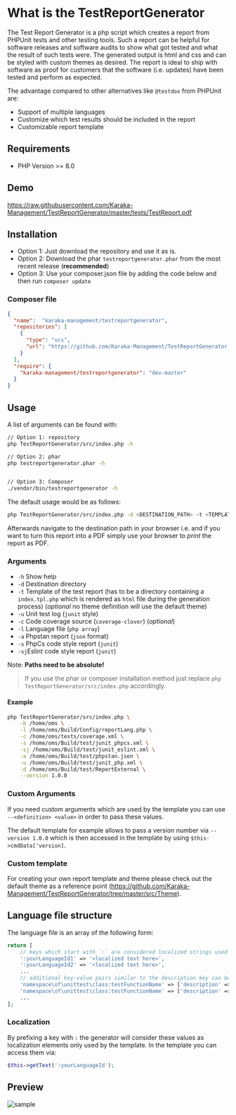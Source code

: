 # What is the TestReportGenerator

The Test Report Generator is a php script which creates a report from PHPUnit tests and other testing tools. Such a report can be helpful for software releases and software audits to show what got tested and what the result of such tests were. The generated output is html and css and can be styled with custom themes as desired. The report is ideal to ship with software as proof for customers that the software (i.e. updates) have been tested and perform as expected.

The advantage compared to other alternatives like `@testdox` from PHPUnit are:

* Support of multiple languages
* Customize which test results should be included in the report
* Customizable report template

## Requirements

* PHP Version >= 8.0

## Demo

https://raw.githubusercontent.com/Karaka-Management/TestReportGenerator/master/tests/TestReport.pdf

## Installation

* Option 1: Just download the repository and use it as is.
* Option 2: Download the phar `testreportgenerator.phar` from the most recent release (**recommended**)
* Option 3: Use your composer.json file by adding the code below and then run `composer update`

### Composer file

```json
{
  "name":  "karaka-management/testreportgenerator",
  "repositories": [
    {
      "type": "vcs",
      "url": "https://github.com/Karaka-Management/TestReportGenerator.git"
    }
  ],
  "require": {
    "karaka-management/testreportgenerator": "dev-master"
  }
}
```

## Usage

A list of arguments can be found with:

```sh
// Option 1: repository
php TestReportGenerator/src/index.php -h

// Option 2: phar
php testreportgenerator.phar -h


// Option 3: Composer
./vendor/bin/testreportgenerator -h
```

The default usage would be as follows:

```sh
php TestReportGenerator/src/index.php -d <DESTINATION_PATH> -t <TEMPLATE> -u <JUNIT_UNIT_TEST_LOG> -c <CODE_COVERAGE_REPORT> -l <LANGUAGE_FILE>
```

Afterwards navigate to the destination path in your browser i.e. and if you want to turn this report into a PDF simply use your browser to *print* the report as PDF.

### Arguments

* `-h` Show help
* `-d` Destination directory
* `-t` Template of the test report (has to be a directory containing a `index.tpl.php` which is rendered as `html` file during the generation process) (*optional* no theme definition will use the default theme)
* `-u` Unit test log (`junit` style)
* `-c` Code coverage source (`coverage-clover`) (*optional*)
* `-l` Language file (`php array`)
* `-a` Phpstan report (`json` format)
* `-s` PhpCs code style report (`junit`)
* `-sj`Eslint code style report (`junit`)

Note: **Paths need to be absolute!**

> If you use the phar or composer installation method just replace `php TestReportGenerator/src/index.php` accordingly.

#### Example

```sh
php TestReportGenerator/src/index.php \
    -b /home/oms \
    -l /home/oms/Build/Config/reportLang.php \
    -c /home/oms/tests/coverage.xml \
    -s /home/oms/Build/test/junit_phpcs.xml \
    -sj /home/oms/Build/test/junit_eslint.xml \
    -a /home/oms/Build/test/phpstan.json \
    -u /home/oms/Build/test/junit_php.xml \
    -d /home/oms/Build/test/ReportExternal \
    --version 1.0.0
```

### Custom Arguments

If you need custom arguments which are used by the template you can use `--<definition> <value>` in order to pass these values.

The default template for example allows to pass a version number via `--version 1.0.0` which is then accessed in the template by using `$this->cmdData['version]`.

### Custom template

For creating your own report template and theme please check out the default theme as a reference point (https://github.com/Karaka-Management/TestReportGenerator/tree/master/src/Theme).

## Language file structure

The language file is an array of the following form:

```php
return [
    // keys which start with `:` are considered localized strings used in the template not for the report.
    ':yourLanguageId1' => '<localized text here>',
    ':yourLanguageId2' => '<localized text here>',
    ...
    // additional key-value pairs similar to the description key can be added optionally and then used in the customized template if required (e.g. author, purpose, associated risk etc.)
    'namespace\of\unittest\class:testFunctionName' => ['description' => '<text to display>' /* optional parameters go here */],
    'namespace\of\unittest\class:testFunctionName' => ['description' => '<text to display>'],
    ...
];
```

### Localization

By prefixing a key with `:` the generator will consider these values as localization elements only used by the template. In the template you can access them via:

```php
$this->getText(':yourLanguageId');
```

## Preview

![sample](https://raw.githubusercontent.com/Orange-Management/TestReportGenerator/master/img/sample.jpg)
